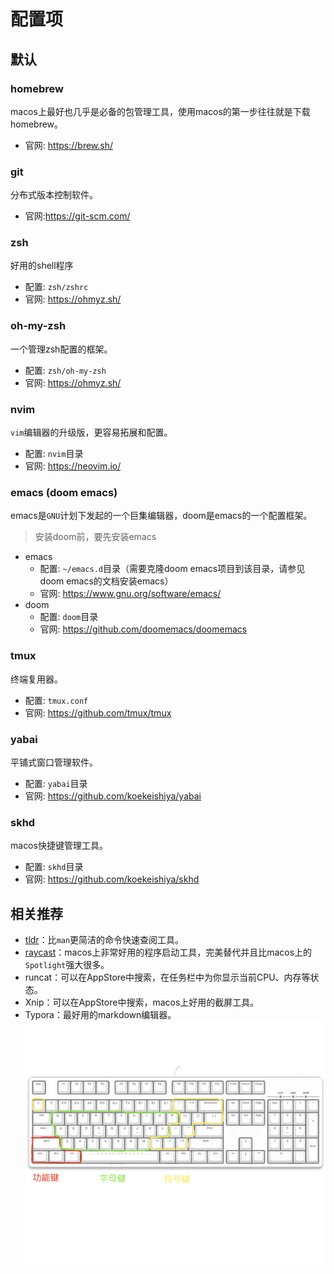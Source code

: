 # 配置项

## 默认

### homebrew

macos上最好也几乎是必备的包管理工具，使用macos的第一步往往就是下载homebrew。

- 官网: https://brew.sh/


### git

分布式版本控制软件。

- 官网:https://git-scm.com/


### zsh

好用的shell程序

- 配置: `zsh/zshrc`
- 官网: https://ohmyz.sh/

### oh-my-zsh

一个管理zsh配置的框架。

- 配置: `zsh/oh-my-zsh`
- 官网: https://ohmyz.sh/

### nvim

`vim`编辑器的升级版，更容易拓展和配置。

- 配置: `nvim`目录
- 官网: https://neovim.io/


### emacs (doom emacs)

emacs是`GNU`计划下发起的一个巨集编辑器，doom是emacs的一个配置框架。

> 安装doom前，要先安装emacs

- emacs
  - 配置: `~/emacs.d`目录（需要克隆doom emacs项目到该目录，请参见doom emacs的文档安装emacs）
  - 官网: https://www.gnu.org/software/emacs/
- doom
  - 配置: `doom`目录
  - 官网: https://github.com/doomemacs/doomemacs

### tmux

终端复用器。

- 配置: `tmux.conf`
- 官网: https://github.com/tmux/tmux


### yabai

平铺式窗口管理软件。

- 配置: `yabai`目录
- 官网: https://github.com/koekeishiya/yabai


### skhd

macos快捷键管理工具。

- 配置: `skhd`目录
- 官网: https://github.com/koekeishiya/skhd


## 相关推荐

- [tldr](https://github.com/tldr-pages/tldr)：比`man`更简洁的命令快速查阅工具。
- [raycast](https://www.raycast.com/)：macos上非常好用的程序启动工具，完美替代并且比macos上的`Spotlight`强大很多。
- runcat：可以在AppStore中搜索，在任务栏中为你显示当前CPU、内存等状态。
- Xnip：可以在AppStore中搜索，macos上好用的截屏工具。
- Typora：最好用的markdown编辑器。![keyboard-87keys](./_assets/README/keyboard-87keys.png)

